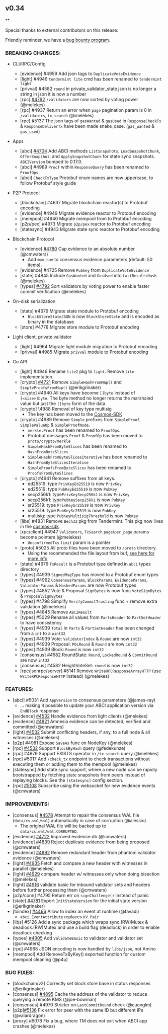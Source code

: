 ## v0.34

\*\*

Special thanks to external contributors on this release:

Friendly reminder, we have a [bug bounty program](https://hackerone.com/tendermint).

### BREAKING CHANGES:

- CLI/RPC/Config

  - [evidence] \#4959 Add json tags to `DuplicateVoteEvidence`
  - [light] \#4946 `tendermint lite` cmd has been renamed to `tendermint light`
  - [privval] \#4582 `round` in private_validator_state.json is no longer a string in json it is now a number
  - [rpc] [\#4792](https://github.com/tendermint/tendermint/pull/4792) `/validators` are now sorted by voting power (@melekes)
  - [rpc] \#4937 Return an error when `page` pagination param is 0 in `/validators`, `tx_search` (@melekes)
  - [rpc] \#5137 The json tags of `gasWanted` & `gasUsed` in `ResponseCheckTx` & `ResponseDeliverTx` have been made snake_case. (`gas_wanted` & `gas_used`)

- Apps

  - [abci] [\#4704](https://github.com/tendermint/tendermint/pull/4704) Add ABCI methods `ListSnapshots`, `LoadSnapshotChunk`, `OfferSnapshot`, and `ApplySnapshotChunk` for state sync snapshots. `ABCIVersion` bumped to 0.17.0.
  - [abci] \#4989 `Proof` within `ResponseQuery` has been renamed to `ProofOps`
  - [abci] `CheckTxType` Protobuf enum names are now uppercase, to follow Protobuf style guide

- P2P Protocol

  - [blockchain] \#4637 Migrate blockchain reactor(s) to Protobuf encoding
  - [evidence] \#4949 Migrate evidence reactor to Protobuf encoding
  - [mempool] \#4940 Migrate mempool from to Protobuf encoding
  - [p2p/pex] \#4973 Migrate `p2p/pex` reactor to Protobuf encoding
  - [statesync] \#4943 Migrate state sync reactor to Protobuf encoding

- Blockchain Protocol

  - [evidence] [\#4780](https://github.com/tendermint/tendermint/pull/4780) Cap evidence to an absolute number (@cmwaters)
    - Add `max_num` to consensus evidence parameters (default: 50 items).
  - [evidence] \#4725 Remove `Pubkey` from `DuplicateVoteEvidence`
  - [state] \#4845 Include `GasWanted` and `GasUsed` into `LastResultsHash` (@melekes)
  - [types] [\#4792](https://github.com/tendermint/tendermint/pull/4792) Sort validators by voting power to enable faster commit verification (@melekes)

- On-disk serialization

  - [state] \#4679 Migrate state module to Protobuf encoding
    - `BlockStoreStateJSON` is now `BlockStoreState` and is encoded as binary in the database
  - [store] \#4778 Migrate store module to Protobuf encoding

- Light client, private validator

  - [light] \#4964 Migrate light module migration to Protobuf encoding
  - [privval] \#4985 Migrate `privval` module to Protobuf encoding

- Go API

  - [light] \#4946 Rename `lite2` pkg to `light`. Remove `lite` implementation.
  - [crypto] [\#4721](https://github.com/tendermint/tendermint/pull/4721) Remove `SimpleHashFromMap()` and `SimpleProofsFromMap()` (@erikgrinaker)
  - [crypto] \#4940 All keys have become `[]byte` instead of `[<size>]byte`. The byte method no longer returns the marshaled value but just the `[]byte` form of the data.
  - [crypto] \4988 Removal of key type multisig
    - The key has been moved to the [Cosmos-SDK](https://github.com/cosmos/cosmos-sdk/blob/master/crypto/types/multisig/multisignature.go)
  - [crypto] \#4989 Remove `Simple` prefixes from `SimpleProof`, `SimpleValueOp` & `SimpleProofNode`.
    - `merkle.Proof` has been renamed to `ProofOps`.
    - Protobuf messages `Proof` & `ProofOp` has been moved to `proto/crypto/merkle`
    - `SimpleHashFromByteSlices` has been renamed to `HashFromByteSlices`
    - `SimpleHashFromByteSlicesIterative` has been renamed to `HashFromByteSlicesIterative`
    - `SimpleProofsFromByteSlices` has been renamed to `ProofsFromByteSlices`
  - [crypto] \#4941 Remove suffixes from all keys.
    - ed25519: type `PrivKeyEd25519` is now `PrivKey`
    - ed25519: type `PubKeyEd25519` is now `PubKey`
    - secp256k1: type`PrivKeySecp256k1` is now `PrivKey`
    - secp256k1: type`PubKeySecp256k1` is now `PubKey`
    - sr25519: type `PrivKeySr25519` is now `PrivKey`
    - sr25519: type `PubKeySr25519` is now `PubKey`
    - multisig: type `PubKeyMultisigThreshold` is now `PubKey`
  - [libs] \#4831 Remove `Bech32` pkg from Tendermint. This pkg now lives in the [cosmos-sdk](https://github.com/cosmos/cosmos-sdk/tree/4173ea5ebad906dd9b45325bed69b9c655504867/types/bech32)
  - [rpc/client] \#4947 `Validators`, `TxSearch` `page`/`per_page` params become pointers (@melekes)
    - `UnconfirmedTxs` `limit` param is a pointer
  - [proto] \#5025 All proto files have been moved to `/proto` directory.
    - Using the recommended the file layout from buf, [see here for more info](https://buf.build/docs/lint-checkers#file_layout)
  - [state] \#4679 `TxResult` is a Protobuf type defined in `abci` types directory
  - [types] \#4939  `SignedMsgType` has moved to a Protobuf enum types
  - [types] \#4962 `ConsensusParams`, `BlockParams`, `EvidenceParams`, `ValidatorParams` & `HashedParams` are now Protobuf types
  - [types] \#4852 Vote & Proposal `SignBytes` is now func `VoteSignBytes` & `ProposalSignBytes`
  - [types] \#4798 Simplify `VerifyCommitTrusting` func + remove extra validation (@melekes)
  - [types] \#4845 Remove `ABCIResult`
  - [types] \#5029 Rename all values from `PartsHeader` to `PartSetHeader` to have consistency
  - [types] \#4939 `Total` in `Parts` & `PartSetHeader` has been changed from a `int` to a `uint32`
  - [types] \#4939 Vote: `ValidatorIndex` & `Round` are now `int32`
  - [types] \#4939 Proposal: `POLRound` & `Round` are now `int32`
  - [types] \#4939 Block: `Round` is now `int32`
  - [consensus] \#4582 RoundState: `Round`, `LockedRound` & `CommitRound` are now `int32`
  - [consensus] \#4582 HeightVoteSet: `round` is now `int32`
  - [rpc/jsonrpc/server] \#5141 Remove `WriteRPCResponseArrayHTTP` (use `WriteRPCResponseHTTP` instead) (@melekes)

### FEATURES:

- [abci] \#5031 Add `AppVersion` to consensus parameters (@james-ray)
  - ... making it possible to update your ABCI application version via `EndBlock` response
- [evidence] [\#4532](https://github.com/tendermint/tendermint/pull/4532) Handle evidence from light clients (@melekes)
- [evidence] [#4821](https://github.com/tendermint/tendermint/pull/4821) Amnesia evidence can be detected, verified and committed (@cmwaters)
- [light] [\#4532](https://github.com/tendermint/tendermint/pull/4532) Submit conflicting headers, if any, to a full node & all witnesses (@melekes)
- [p2p] \#4981 Expose `SaveAs` func on NodeKey (@melekes)
- [rpc] [\#4532](https://github.com/tendermint/tendermint/pull/4923) Support `BlockByHash` query (@fedekunze)
- [rpc] \#4979 Support EXISTS operator in `/tx_search` query (@melekes)
- [rpc] \#5017 Add `/check_tx` endpoint to check transactions without executing them or adding them to the mempool (@melekes)
- [statesync] Add state sync support, where a new node can be rapidly bootstrapped by fetching state snapshots from peers instead of replaying blocks. See the `[statesync]` config section.
- [rpc] [\#5108](https://github.com/tendermint/tendermint/pull/5108) Subscribe using the websocket for new evidence events (@cmwaters)

### IMPROVEMENTS:

- [consensus] [\#4578](https://github.com/tendermint/tendermint/issues/4578) Attempt to repair the consensus WAL file (`data/cs.wal/wal`) automatically in case of corruption (@alessio)
  - The original WAL file will be backed up to `data/cs.wal/wal.CORRUPTED`.
- [evidence] [\#4722](https://github.com/tendermint/tendermint/pull/4722) Improved evidence db (@cmwaters)
- [evidence] [\#4839](https://github.com/tendermint/tendermint/pull/4839) Reject duplicate evidence from being proposed (@cmwaters)
- [evidence] [\#4892](https://github.com/tendermint/tendermint/pull/4892) Remove redundant header from phantom validator evidence (@cmwaters)
- [light] [\#4935](https://github.com/tendermint/tendermint/pull/4935) Fetch and compare a new header with witnesses in parallel (@melekes)
- [light] [\#4929](https://github.com/tendermint/tendermint/pull/4929) compare header w/ witnesses only when doing bisection (@melekes)
- [light] [\#4916](https://github.com/tendermint/tendermint/pull/4916) validate basic for inbound validator sets and headers before further processing them (@cmwaters)
- [p2p/conn] \#4795 Return err on `signChallenge()` instead of panic
- [state] [\#4781](https://github.com/tendermint/tendermint/pull/4781) Export `InitStateVersion` for the initial state version (@erikgrinaker)
- [txindex] [\#4466](https://github.com/tendermint/tendermint/pull/4466) Allow to index an event at runtime (@favadi)
  - `abci.EventAttribute` replaces `KV.Pair`
- [libs] \#5126 Add a sync package which wraps sync.(RW)Mutex & deadlock.(RW)Mutex and use a build flag (deadlock) in order to enable deadlock checking
- [types] [\#4905](https://github.com/tendermint/tendermint/pull/4905) Add `ValidateBasic` to validator and validator set (@cmwaters)
- [rpc] \#4968 JSON encoding is now handled by `libs/json`, not Amino
- [mempool] Add RemoveTxByKey() exported function for custom mempool cleaning (@p4u)

### BUG FIXES:

- [blockchain/v2] Correctly set block store base in status responses (@erikgrinaker)
- [consensus] [\#4895](https://github.com/tendermint/tendermint/pull/4895) Cache the address of the validator to reduce querying a remote KMS (@joe-bowman)
- [consensus] \#4970 Stricter on `LastCommitRound` check (@cuonglm)
- [p2p][\#5136](https://github.com/tendermint/tendermint/pull/5136) Fix error for peer with the same ID but different IPs (@valardragon)
- [proxy] \#5078 Fix a bug, where TM does not exit when ABCI app crashes (@melekes)

